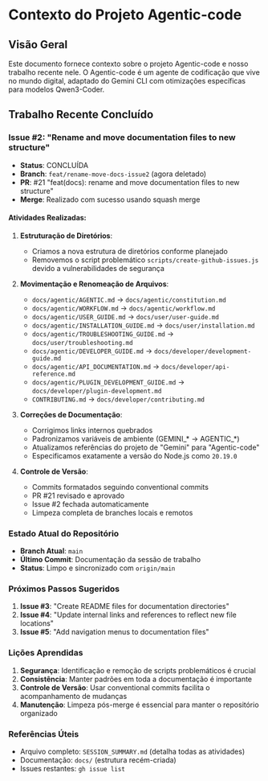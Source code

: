 # Contexto do Projeto Agentic-code

## Visão Geral
Este documento fornece contexto sobre o projeto Agentic-code e nosso trabalho recente nele. O Agentic-code é um agente de codificação que vive no mundo digital, adaptado do Gemini CLI com otimizações específicas para modelos Qwen3-Coder.

## Trabalho Recente Concluído

### Issue #2: "Rename and move documentation files to new structure"
- **Status**: CONCLUÍDA
- **Branch**: `feat/rename-move-docs-issue2` (agora deletado)
- **PR**: #21 "feat(docs): rename and move documentation files to new structure"
- **Merge**: Realizado com sucesso usando squash merge

#### Atividades Realizadas:
1. **Estruturação de Diretórios**:
   - Criamos a nova estrutura de diretórios conforme planejado
   - Removemos o script problemático `scripts/create-github-issues.js` devido a vulnerabilidades de segurança

2. **Movimentação e Renomeação de Arquivos**:
   - `docs/agentic/AGENTIC.md` → `docs/agentic/constitution.md`
   - `docs/agentic/WORKFLOW.md` → `docs/agentic/workflow.md`
   - `docs/agentic/USER_GUIDE.md` → `docs/user/user-guide.md`
   - `docs/agentic/INSTALLATION_GUIDE.md` → `docs/user/installation.md`
   - `docs/agentic/TROUBLESHOOTING_GUIDE.md` → `docs/user/troubleshooting.md`
   - `docs/agentic/DEVELOPER_GUIDE.md` → `docs/developer/development-guide.md`
   - `docs/agentic/API_DOCUMENTATION.md` → `docs/developer/api-reference.md`
   - `docs/agentic/PLUGIN_DEVELOPMENT_GUIDE.md` → `docs/developer/plugin-development.md`
   - `CONTRIBUTING.md` → `docs/developer/contributing.md`

3. **Correções de Documentação**:
   - Corrigimos links internos quebrados
   - Padronizamos variáveis de ambiente (GEMINI_* → AGENTIC_*)
   - Atualizamos referências do projeto de "Gemini" para "Agentic-code"
   - Especificamos exatamente a versão do Node.js como `20.19.0`

4. **Controle de Versão**:
   - Commits formatados seguindo conventional commits
   - PR #21 revisado e aprovado
   - Issue #2 fechada automaticamente
   - Limpeza completa de branches locais e remotos

### Estado Atual do Repositório
- **Branch Atual**: `main`
- **Último Commit**: Documentação da sessão de trabalho
- **Status**: Limpo e sincronizado com `origin/main`

### Próximos Passos Sugeridos
1. **Issue #3**: "Create README files for documentation directories"
2. **Issue #4**: "Update internal links and references to reflect new file locations"
3. **Issue #5**: "Add navigation menus to documentation files"

### Lições Aprendidas
1. **Segurança**: Identificação e remoção de scripts problemáticos é crucial
2. **Consistência**: Manter padrões em toda a documentação é importante
3. **Controle de Versão**: Usar conventional commits facilita o acompanhamento de mudanças
4. **Manutenção**: Limpeza pós-merge é essencial para manter o repositório organizado

### Referências Úteis
- Arquivo completo: `SESSION_SUMMARY.md` (detalha todas as atividades)
- Documentação: `docs/` (estrutura recém-criada)
- Issues restantes: `gh issue list`